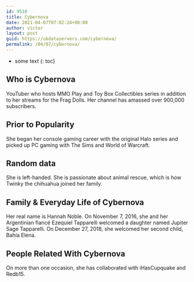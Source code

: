 ```yaml
---
id: 9510
title: Cybernova
date: 2021-04-07T07:02:24+00:00
author: victor
layout: post
guid: https://ukdataservers.com/cybernova/
permalink: /04/07/cybernova/
---
```


* some text
{: toc}


## Who is Cybernova



YouTuber who hosts MMO Play and Toy Box Collectibles series in addition to her streams for the Frag Dolls. Her channel has amassed over 900,000 subscribers. 

                
                
                
## Prior to Popularity



She began her console gaming career with the original Halo series and picked up PC gaming with The Sims and World of Warcraft. 

                
                
                
## Random data



She is left-handed. She is passionate about animal rescue, which is how Twinky the chihuahua joined her family. 

                
                
                
## Family & Everyday Life of Cybernova



Her real name is Hannah Noble. On November 7, 2016, she and her Argentinian fiancé Ezequiel Tapparelli welcomed a daughter named Jupiter Sage Tapparelli. On December 27, 2018, she welcomed her second child, Bahía Elena.

                
                
                
## People Related With Cybernova



On more than one occasion, she has collaborated with iHasCupquake and Redb15. 

                
              
            
          
          
          